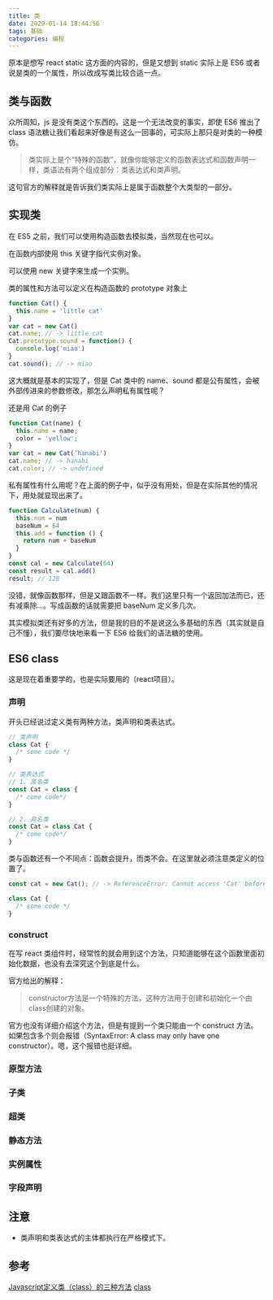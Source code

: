 ```yaml
---
title: 类
date: 2020-01-14 18:44:56
tags: 基础
categories: 编程
---
```


原本是想写 react static 这方面的内容的，但是又想到 static 实际上是 ES6 或者说是类的一个属性，所以改成写类比较合适一点。

<!-- more -->

## 类与函数

众所周知，js 是没有类这个东西的。这是一个无法改变的事实，即使 ES6 推出了 class 语法糖让我们看起来好像是有这么一回事的，可实际上那只是对类的一种模仿。

> 类实际上是个“特殊的函数”，就像你能够定义的函数表达式和函数声明一样，类语法有两个组成部分：类表达式和类声明。

这句官方的解释就是告诉我们类实际上是属于函数整个大类型的一部分。

## 实现类

在 ES5 之前，我们可以使用构造函数去模拟类，当然现在也可以。

在函数内部使用 this 关键字指代实例对象。

可以使用 new 关键字来生成一个实例。

类的属性和方法可以定义在构造函数的 prototype 对象上

```js
function Cat() {
  this.name = 'little cat'
}
var cat = new Cat()
cat.name; // -> little cat
Cat.prototype.sound = function() {
  console.log('miao')
}
cat.sound(); // -> miao
```

这大概就是基本的实现了，但是 Cat 类中的 name、sound 都是公有属性，会被外部传进来的参数修改，那怎么声明私有属性呢？

还是用 Cat 的例子

```js
function Cat(name) {
  this.name = name;
  color = 'yellow';
}
var cat = new Cat('hanabi')
cat.name; // -> hanabi
cat.color; // -> undefined
```

私有属性有什么用呢？在上面的例子中，似乎没有用处，但是在实际其他的情况下，用处就显现出来了。

```js
function Calculate(num) {
  this.num = num
  baseNum = 64
  this.add = function () {
    return num + baseNum
  }
}
const cal = new Calculate(64)
const result = cal.add()
result; // 128
```

没错，就像函数那样，但是又跟函数不一样。我们这里只有一个返回加法而已，还有减乘除...。写成函数的话就需要把 baseNum 定义多几次。

其实模拟类还有好多的方法，但是我的目的不是说这么多基础的东西（其实就是自己不懂），我们要尽快地来看一下 ES6 给我们的语法糖的使用。

## ES6 class

这是现在着重要学的，也是实际要用的（react项目）。

### 声明

开头已经说过定义类有两种方法，类声明和类表达式。

```js
// 类声明
class Cat {
  /* some code */
}

// 类表达式
// 1. 匿名类
const Cat = class {
  /* come code*/
}

// 2. 具名类
const Cat = class Cat {
  /* come code*/
}
```

类与函数还有一个不同点：函数会提升，而类不会。在这里就必须注意类定义的位置了。

```js
const cat = new Cat(); // -> ReferenceError: Cannot access 'Cat' before initialization

class Cat {
  /* some code */
}
```

### construct

在写 react 类组件时，经常性的就会用到这个方法，只知道能够在这个函数里面初始化数据，也没有去深究这个到底是什么。

官方给出的解释：

> constructor方法是一个特殊的方法，这种方法用于创建和初始化一个由class创建的对象。

官方也没有详细介绍这个方法，但是有提到一个类只能由一个 construct 方法。如果包含多个则会报错（SyntaxError: A class may only have one constructor）。嗯，这个报错也挺详细。

### 原型方法

### 子类

### 超类

### 静态方法

### 实例属性

### 字段声明

## 注意

* 类声明和类表达式的主体都执行在严格模式下。

## 参考

[Javascript定义类（class）的三种方法](http://www.ruanyifeng.com/blog/2012/07/three_ways_to_define_a_javascript_class.html)
[class](https://developer.mozilla.org/zh-CN/docs/Web/JavaScript/Reference/Classes)
